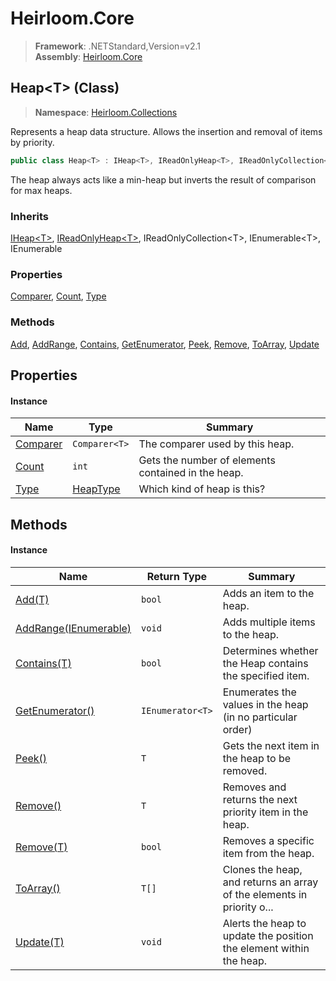 # Heirloom.Core

> **Framework**: .NETStandard,Version=v2.1  
> **Assembly**: [Heirloom.Core][0]

## Heap\<T> (Class)

> **Namespace**: [Heirloom.Collections][0]

Represents a heap data structure. Allows the insertion and removal of items by priority.

```cs
public class Heap<T> : IHeap<T>, IReadOnlyHeap<T>, IReadOnlyCollection<T>, IEnumerable<T>, IEnumerable
```

The heap always acts like a min-heap but inverts the result of comparison for max heaps.

### Inherits

[IHeap\<T>][1], [IReadOnlyHeap\<T>][2], IReadOnlyCollection\<T>, IEnumerable\<T>, IEnumerable

### Properties

[Comparer][3], [Count][4], [Type][5]

### Methods

[Add][6], [AddRange][7], [Contains][8], [GetEnumerator][9], [Peek][10], [Remove][11], [ToArray][12], [Update][13]

## Properties

#### Instance

| Name          | Type           | Summary                                            |
|---------------|----------------|----------------------------------------------------|
| [Comparer][3] | `Comparer<T>`  | The comparer used by this heap.                    |
| [Count][4]    | `int`          | Gets the number of elements contained in the heap. |
| [Type][5]     | [HeapType][14] | Which kind of heap is this?                        |

## Methods

#### Instance

| Name                          | Return Type      | Summary                                                                |
|-------------------------------|------------------|------------------------------------------------------------------------|
| [Add(T)][6]                   | `bool`           | Adds an item to the heap.                                              |
| [AddRange(IEnumerable<T>)][7] | `void`           | Adds multiple items to the heap.                                       |
| [Contains(T)][8]              | `bool`           | Determines whether the Heap<T> contains the specified item.            |
| [GetEnumerator()][9]          | `IEnumerator<T>` | Enumerates the values in the heap (in no particular order)             |
| [Peek()][10]                  | `T`              | Gets the next item in the heap to be removed.                          |
| [Remove()][11]                | `T`              | Removes and returns the next priority item in the heap.                |
| [Remove(T)][11]               | `bool`           | Removes a specific item from the heap.                                 |
| [ToArray()][12]               | `T[]`            | Clones the heap, and returns an array of the elements in priority o... |
| [Update(T)][13]               | `void`           | Alerts the heap to update the position the element within the heap.    |

[0]: ../../Heirloom.Core.md
[1]: IHeap[T].md
[2]: IReadOnlyHeap[T].md
[3]: Heap[T]/Comparer.md
[4]: Heap[T]/Count.md
[5]: Heap[T]/Type.md
[6]: Heap[T]/Add.md
[7]: Heap[T]/AddRange.md
[8]: Heap[T]/Contains.md
[9]: Heap[T]/GetEnumerator.md
[10]: Heap[T]/Peek.md
[11]: Heap[T]/Remove.md
[12]: Heap[T]/ToArray.md
[13]: Heap[T]/Update.md
[14]: HeapType.md

